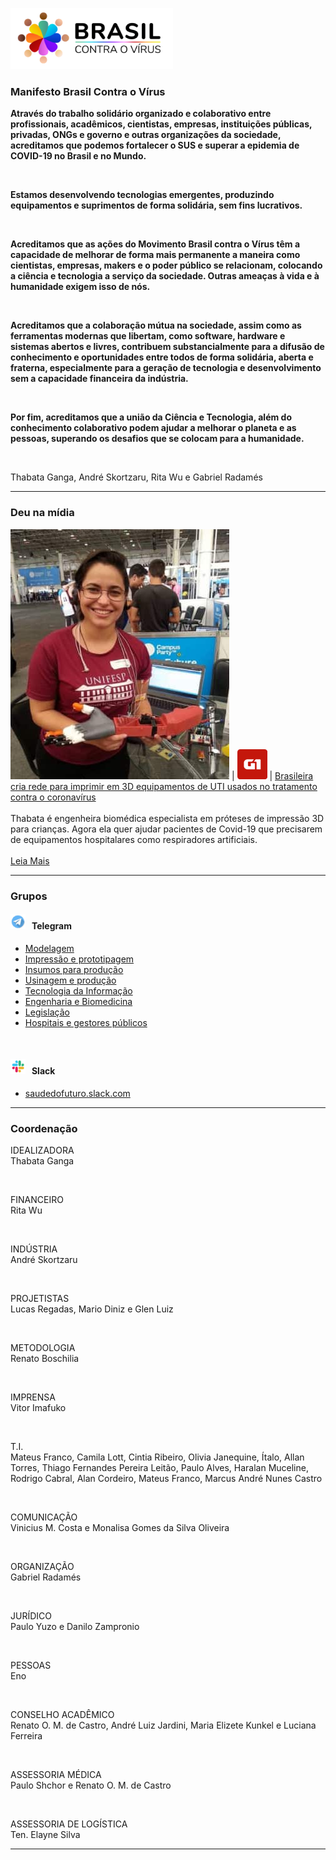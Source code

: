 ![Brasil contra o vírus](images/logo.png "Brasil contra o vírus")


### Manifesto Brasil Contra o Vírus

**Através do trabalho solidário organizado e colaborativo entre profissionais, acadêmicos, cientistas, empresas, instituições públicas, privadas, ONGs e governo e outras organizações da sociedade, acreditamos que podemos fortalecer o SUS e superar a epidemia de COVID-19 no Brasil e no Mundo.**

<br>

**Estamos desenvolvendo tecnologias emergentes, produzindo equipamentos e suprimentos de forma solidária, sem fins lucrativos.**

<br>

**Acreditamos que as ações do Movimento Brasil contra o Vírus têm a capacidade de melhorar de forma mais permanente a maneira como cientistas, empresas, makers e o poder público se relacionam, colocando a ciência e tecnologia a serviço da sociedade. Outras ameaças à vida e à humanidade exigem isso de nós.**

<br>

**Acreditamos que a colaboração mútua na sociedade, assim como as ferramentas modernas que libertam, como software, hardware e sistemas abertos e livres, contribuem substancialmente para a difusão de conhecimento e oportunidades entre todos de forma solidária, aberta e fraterna, especialmente para a geração de tecnologia e desenvolvimento sem a capacidade financeira da indústria.**

<br>

**Por fim, acreditamos que a união da Ciência e Tecnologia, além do conhecimento colaborativo podem ajudar a melhorar o planeta e as pessoas, superando os desafios que se colocam para a humanidade.**

<br>

Thabata Ganga, André Skortzaru, Rita Wu e Gabriel Radamés

---


### Deu na mídia

![Thabata](images/thabatha.jpg "Thabata") | ![G1](images/g1.png "G1") | [Brasileira cria rede para imprimir em 3D equipamentos de UTI usados no tratamento contra o coronavírus](https://g1.globo.com/bemestar/coronavirus/noticia/2020/03/20/brasileira-cria-rede-para-imprimir-em-3d-equipamentos-de-uti-usados-no-tratamento-contra-o-coronavirus.ghtml "Reportagem") <br> <br> Thabata é engenheira biomédica especialista em próteses de impressão 3D para crianças. Agora ela quer ajudar pacientes de Covid-19 que precisarem de equipamentos hospitalares como respiradores artificiais. <br> <br> [Leia Mais](https://g1.globo.com/bemestar/coronavirus/noticia/2020/03/20/brasileira-cria-rede-para-imprimir-em-3d-equipamentos-de-uti-usados-no-tratamento-contra-o-coronavirus.ghtml)


---

### Grupos

#### ![telegram](images/telegram.png) &nbsp; Telegram
-  [Modelagem](https://t.me/joinchat/LBLmhxklKYs76TRa1hpp5Q)
-  [Impressão e prototipagem](https://t.me/joinchat/LBLmhxwfhBlw6cDAQPtOWQ)
-  [Insumos para produção](https://t.me/joinchat/LBLmhx3IVZ-U4xVBiorQzA)
-  [Usinagem e produção](https://t.me/joinchat/LBLmhxizI7tuUH0M68FPJw)
-  [Tecnologia da Informação](https://t.me/joinchat/LBLmhxrS6ul9KmTAq5a2mQ)
-  [Engenharia e Biomedicina](https://t.me/joinchat/QkdZghpiAJ7hFevyUP3g1g)
-  [Legislação](https://t.me/joinchat/QkdZghsvjF1eCvF2DxvBXg)
-  [Hospitais e gestores públicos](https://t.me/joinchat/QkdZghfxTnK5XyeL6vu4oA)

<br>

#### ![slack](images/slack.png) &nbsp; Slack
- [saudedofuturo.slack.com](https://saudedofuturo.slack.com/)

---

### Coordenação

IDEALIZADORA  
Thabata Ganga  

<br>

FINANCEIRO  
Rita Wu

<br>

INDÚSTRIA  
André Skortzaru

<br>

PROJETISTAS  
Lucas Regadas, Mario Diniz e Glen Luiz

<br>

METODOLOGIA  
Renato Boschilia

<br>

IMPRENSA  
Vitor Imafuko

<br>

T.I.  
Mateus Franco, Camila Lott, Cintia Ribeiro, Olivia Janequine, Ítalo, Allan Torres, Thiago Fernandes Pereira Leitão, Paulo Alves, Haralan Muceline, Rodrigo Cabral, Alan Cordeiro, Mateus Franco, Marcus André Nunes Castro


<br>

COMUNICAÇÃO  
Vinicius M. Costa e Monalisa Gomes da Silva Oliveira

<br>

ORGANIZAÇÃO  
Gabriel Radamés

<br>

JURÍDICO  
Paulo Yuzo e Danilo Zampronio

<br>

PESSOAS  
Eno

<br>

CONSELHO ACADÊMICO  
Renato O. M. de Castro, André Luiz Jardini, Maria Elizete Kunkel e Luciana Ferreira

<br>

ASSESSORIA MÉDICA  
Paulo Shchor e Renato O. M. de Castro

<br>

ASSESSORIA DE LOGÍSTICA  
Ten. Elayne Silva

---
